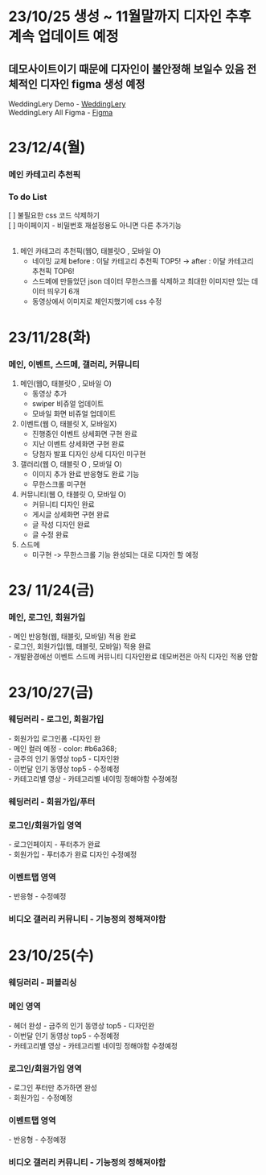 # 23/10/25 생성 ~ 11월말까지 디자인 추후 계속 업데이트 예정

## 데모사이트이기 때문에 디자인이 불안정해 보일수 있음 전체적인 디자인 figma 생성 예정

WeddingLery Demo - <a  target="_blank" href="https://bp4sp4.github.io/WeddingVideoPage" >WeddingLery</a> <br>
WeddingLery All Figma - <a href="https://www.figma.com/file/ShCgLKcrh1RjeZv4DnSUYb/%EC%9B%A8%EB%94%A9%EB%9F%AC%EB%A6%AC?type=design&node-id=206%3A216&mode=design&t=FdM5xlLM6nrDN5ts-1">Figma</a>

# 23/12/4(월)

<h3>메인 카테고리 추천픽</h3>

<h3>To do List</h3>
[ ] 불필요한 css 코드 삭제하기<br>
[ ] 마이페이지 - 비밀번호 재설정용도 아니면 다른 추가기능
<br><br>

1. 메인 카테고리 추천픽(웹O, 태블릿O , 모바일 O)
   - 네이밍 교체 before : 이달 카테고리 추천픽 TOP5! -> after : 이달 카테고리 추천픽 TOP6!
   - 스드메에 만들었던 json 데이터 무한스크롤 삭제하고 최대한 이미지만 있는 데이터 띄우기 6개
   - 동영상에서 이미지로 체인지했기에 css 수정

# 23/11/28(화)

<h3>메인, 이벤트, 스드메, 갤러리, 커뮤니티</h3>

1. 메인(웹O, 태블릿O , 모바일 O)
   - 동영상 추가
   - swiper 비쥬얼 업데이트
   - 모바일 화면 비쥬얼 업데이트
2. 이벤트(웹 O, 태블릿 X, 모바일X)
   - 진행중인 이벤트 상세화면 구현 완료
   - 지난 이벤트 상세화면 구현 완료
   - 당첨자 발표 디자인 상세 디자인 미구현
3. 갤러리(웹 O, 태블릿 O , 모바일 O)
   - 이미지 추가 완료 반응형도 완료 기능
   - 무한스크롤 미구현
4. 커뮤니티(웹 O, 태블릿 O, 모바일 O)
   - 커뮤니티 디자인 완료
   - 게시글 상세화면 구현 완료
   - 글 작성 디자인 완료
   - 글 수정 완료
5. 스드메
   - 미구현 -> 무한스크롤 기능 완성되는 대로 디자인 할 예정

# 23/ 11/24(금)

<h3>메인, 로그인, 회원가입</h3>
- 메인 반응형(웹, 태블릿, 모바일) 적용 완료 <br>
- 로그인, 회원가입(웹, 태블릿, 모바일) 적용 완료 <br>
- 개발환경에선 이벤트 스드메 커뮤니티 디자인완료 데모버전은 아직 디자인 적용 안함

# 23/10/27(금)

<h3>웨딩러리 - 로그인, 회원가입 </h3>
- 회원가입 로그인폼 -디자인 완 <br>
- 메인 컬러 예정 - color: #b6a368;<br>
- 금주의 인기 동영상 top5 - 디자인완 <br>
- 이번달 인기 동영상 top5 - 수정예정 <br>
- 카테고리별 영상 - 카테고리별 네이밍 정해야함 수정예정<br>

<h3>웨딩러리 - 회원가입/푸터 </h3>

<h3>로그인/회원가입 영역</h3>
- 로그인페이지 - 푸터추가 완료 <br>
- 회원가입 - 푸터추가 완료 디자인 수정예정 <br>

<h3>이벤트탭 영역</h3>
- 반응형 - 수정예정

<h3>비디오 갤러리 커뮤니티 - 기능정의 정해져야함</h3>

# 23/10/25(수)

<h3>웨딩러리 - 퍼블리싱 </h3>

<h3>메인 영역</h3>
- 헤더 완성
- 금주의 인기 동영상 top5 - 디자인완 <br>
- 이번달 인기 동영상 top5 - 수정예정 <br>
- 카테고리별 영상 - 카테고리별 네이밍 정해야함 수정예정<br>

<h3>로그인/회원가입 영역</h3>
- 로그인 푸터만 추가하면 완성 <br>
- 회원가입 - 수정예정 <br>

<h3>이벤트탭 영역</h3>
- 반응형 - 수정예정

<h3>비디오 갤러리 커뮤니티 - 기능정의 정해져야함</h3>
